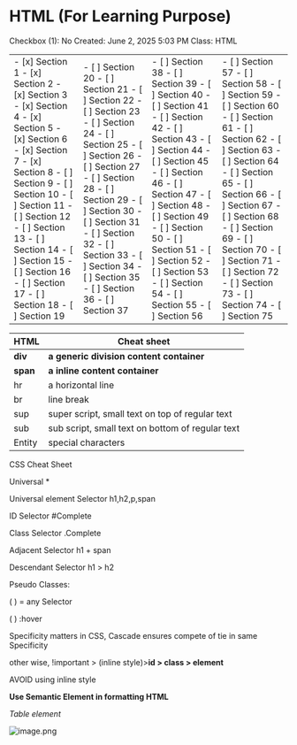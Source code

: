 # HTML (For Learning Purpose)

Checkbox (1): No
Created: June 2, 2025 5:03 PM
Class: HTML

<table>
  <tr>
    <td>
- [x] Section 1  
- [x] Section 2  
- [x] Section 3  
- [x] Section 4  
- [x] Section 5  
- [x] Section 6  
- [x] Section 7  
- [x] Section 8  
- [ ] Section 9  
- [ ] Section 10  
- [ ] Section 11  
- [ ] Section 12  
- [ ] Section 13  
- [ ] Section 14  
- [ ] Section 15  
- [ ] Section 16  
- [ ] Section 17
- [ ] Section 18  
- [ ] Section 19  
</td><td>
- [ ] Section 20  
- [ ] Section 21  
- [ ] Section 22  
- [ ] Section 23  
- [ ] Section 24  
- [ ] Section 25  
- [ ] Section 26  
- [ ] Section 27  
- [ ] Section 28  
- [ ] Section 29  
- [ ] Section 30  
- [ ] Section 31  
- [ ] Section 32  
- [ ] Section 33 
- [ ] Section 34  
- [ ] Section 35  
- [ ] Section 36  
- [ ] Section 37  

</td><td>
- [ ] Section 38  
- [ ] Section 39  
- [ ] Section 40  
- [ ] Section 41  
- [ ] Section 42  
- [ ] Section 43  
- [ ] Section 44  
- [ ] Section 45  
- [ ] Section 46  
- [ ] Section 47  
- [ ] Section 48  
- [ ] Section 49
- [ ] Section 50  
- [ ] Section 51  
- [ ] Section 52  
- [ ] Section 53  
- [ ] Section 54  
- [ ] Section 55  
- [ ] Section 56   

</td><td>
- [ ] Section 57  
- [ ] Section 58  
- [ ] Section 59  
- [ ] Section 60  
- [ ] Section 61  
- [ ] Section 62  
- [ ] Section 63  
- [ ] Section 64  
- [ ] Section 65  
- [ ] Section 66  
- [ ] Section 67  
- [ ] Section 68  
- [ ] Section 69  
- [ ] Section 70  
- [ ] Section 71  
- [ ] Section 72  
- [ ] Section 73  
- [ ] Section 74  
- [ ] Section 75  

</td>
  </tr>
</table>

| **HTML** | **Cheat sheet** |
| --- | --- |
| **div** | **a generic division content container** |
| **span** | **a inline content container** |
| hr | a horizontal line |
| br | line break |
| sup | super script, small text on top of regular text |
| sub | sub script, small text on bottom of regular text |
| Entity | special characters |

CSS Cheat Sheet

Universal *

Universal element Selector h1,h2,p,span

ID Selector #Complete

Class Selector .Complete

Adjacent Selector h1 + span

Descendant Selector h1 > h2

Pseudo Classes:

( ) = any Selector

( ) :hover

Specificity matters in CSS, Cascade ensures compete of tie in same Specificity

other wise, !important > (inline style)>**id > class > element**

AVOID using inline style

**Use Semantic Element in formatting HTML**

*Table element*

![image.png](image.png)
